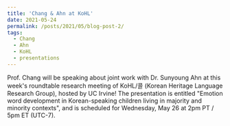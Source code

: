 ```yaml
---
title: 'Chang & Ahn at KoHL'
date: 2021-05-24
permalink: /posts/2021/05/blog-post-2/
tags:
  - Chang
  - Ahn
  - KoHL
  - presentations
---
```


Prof. Chang will be speaking about joint work with Dr. Sunyoung Ahn at this week's roundtable research meeting of KoHL/콜 (Korean Heritage Language Research Group), hosted by UC Irvine! The presentation is entitled "Emotion word development in Korean-speaking children living in majority and minority contexts", and is scheduled for Wednesday, May 26 at 2pm PT / 5pm ET (UTC-7).

